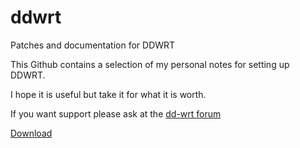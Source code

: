 # ddwrt
Patches and documentation for DDWRT

This Github contains a selection of my personal notes for setting up DDWRT.  

I hope it is useful but take it for what it is worth.  

If you want support please ask at the [dd-wrt forum](https://forum.dd-wrt.com/phpBB2/viewtopic.php?t=324087)  

[Download](https://raw.githubusercontent.com/egc112/ddwrt/main/DDWRT%20Wireless%20Bridge%20v5.pdf)
